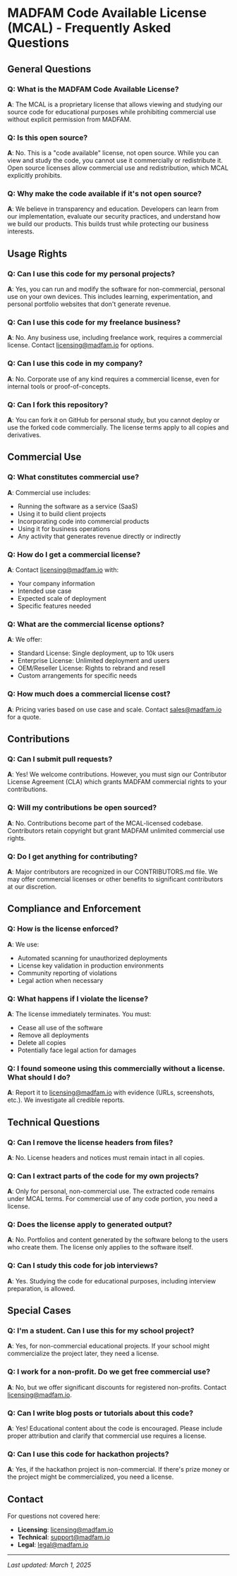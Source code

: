 # MADFAM Code Available License (MCAL) - Frequently Asked Questions

## General Questions

### Q: What is the MADFAM Code Available License?
**A**: The MCAL is a proprietary license that allows viewing and studying our source code for educational purposes while prohibiting commercial use without explicit permission from MADFAM.

### Q: Is this open source?
**A**: No. This is a "code available" license, not open source. While you can view and study the code, you cannot use it commercially or redistribute it. Open source licenses allow commercial use and redistribution, which MCAL explicitly prohibits.

### Q: Why make the code available if it's not open source?
**A**: We believe in transparency and education. Developers can learn from our implementation, evaluate our security practices, and understand how we build our products. This builds trust while protecting our business interests.

## Usage Rights

### Q: Can I use this code for my personal projects?
**A**: Yes, you can run and modify the software for non-commercial, personal use on your own devices. This includes learning, experimentation, and personal portfolio websites that don't generate revenue.

### Q: Can I use this code for my freelance business?
**A**: No. Any business use, including freelance work, requires a commercial license. Contact licensing@madfam.io for options.

### Q: Can I use this code in my company?
**A**: No. Corporate use of any kind requires a commercial license, even for internal tools or proof-of-concepts.

### Q: Can I fork this repository?
**A**: You can fork it on GitHub for personal study, but you cannot deploy or use the forked code commercially. The license terms apply to all copies and derivatives.

## Commercial Use

### Q: What constitutes commercial use?
**A**: Commercial use includes:
- Running the software as a service (SaaS)
- Using it to build client projects
- Incorporating code into commercial products
- Using it for business operations
- Any activity that generates revenue directly or indirectly

### Q: How do I get a commercial license?
**A**: Contact licensing@madfam.io with:
- Your company information
- Intended use case
- Expected scale of deployment
- Specific features needed

### Q: What are the commercial license options?
**A**: We offer:
- Standard License: Single deployment, up to 10k users
- Enterprise License: Unlimited deployment and users
- OEM/Reseller License: Rights to rebrand and resell
- Custom arrangements for specific needs

### Q: How much does a commercial license cost?
**A**: Pricing varies based on use case and scale. Contact sales@madfam.io for a quote.

## Contributions

### Q: Can I submit pull requests?
**A**: Yes! We welcome contributions. However, you must sign our Contributor License Agreement (CLA) which grants MADFAM commercial rights to your contributions.

### Q: Will my contributions be open sourced?
**A**: No. Contributions become part of the MCAL-licensed codebase. Contributors retain copyright but grant MADFAM unlimited commercial use rights.

### Q: Do I get anything for contributing?
**A**: Major contributors are recognized in our CONTRIBUTORS.md file. We may offer commercial licenses or other benefits to significant contributors at our discretion.

## Compliance and Enforcement

### Q: How is the license enforced?
**A**: We use:
- Automated scanning for unauthorized deployments
- License key validation in production environments
- Community reporting of violations
- Legal action when necessary

### Q: What happens if I violate the license?
**A**: The license immediately terminates. You must:
- Cease all use of the software
- Remove all deployments
- Delete all copies
- Potentially face legal action for damages

### Q: I found someone using this commercially without a license. What should I do?
**A**: Report it to licensing@madfam.io with evidence (URLs, screenshots, etc.). We investigate all credible reports.

## Technical Questions

### Q: Can I remove the license headers from files?
**A**: No. License headers and notices must remain intact in all copies.

### Q: Can I extract parts of the code for my own projects?
**A**: Only for personal, non-commercial use. The extracted code remains under MCAL terms. For commercial use of any code portion, you need a license.

### Q: Does the license apply to generated output?
**A**: No. Portfolios and content generated by the software belong to the users who create them. The license only applies to the software itself.

### Q: Can I study this code for job interviews?
**A**: Yes. Studying the code for educational purposes, including interview preparation, is allowed.

## Special Cases

### Q: I'm a student. Can I use this for my school project?
**A**: Yes, for non-commercial educational projects. If your school might commercialize the project later, they need a license.

### Q: I work for a non-profit. Do we get free commercial use?
**A**: No, but we offer significant discounts for registered non-profits. Contact licensing@madfam.io.

### Q: Can I write blog posts or tutorials about this code?
**A**: Yes! Educational content about the code is encouraged. Please include proper attribution and clarify that commercial use requires a license.

### Q: Can I use this code for hackathon projects?
**A**: Yes, if the hackathon project is non-commercial. If there's prize money or the project might be commercialized, you need a license.

## Contact

For questions not covered here:
- **Licensing**: licensing@madfam.io
- **Technical**: support@madfam.io
- **Legal**: legal@madfam.io

---

*Last updated: March 1, 2025*